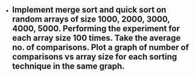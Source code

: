 - ## Implement merge sort and quick sort on random arrays of size 1000, 2000, 3000, 4000, 5000. Performing the experiment for each array size 100 times. Take the average no. of comparisons. Plot a graph of number of comparisons vs array size for each sorting technique in the same graph.

